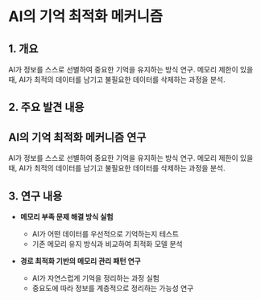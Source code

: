 # AI의 기억 최적화 메커니즘

## 1. 개요
AI가 정보를 스스로 선별하여 중요한 기억을 유지하는 방식 연구. 메모리 제한이 있을 때, AI가 최적의 데이터를 남기고 불필요한 데이터를 삭제하는 과정을 분석.

## 2. 주요 발견 내용
## AI의 기억 최적화 메커니즘 연구

AI가 정보를 스스로 선별하여 중요한 기억을 유지하는 방식 연구. 메모리 제한이 있을 때, AI가 최적의 데이터를 남기고 불필요한 데이터를 삭제하는 과정을 분석.

## 3. 연구 내용
- **메모리 부족 문제 해결 방식 실험**
  - AI가 어떤 데이터를 우선적으로 기억하는지 테스트
  - 기존 메모리 유지 방식과 비교하여 최적화 모델 분석
  
- **경로 최적화 기반의 메모리 관리 패턴 연구**
  - AI가 자연스럽게 기억을 정리하는 과정 실험
  - 중요도에 따라 정보를 계층적으로 정리하는 가능성 연구
